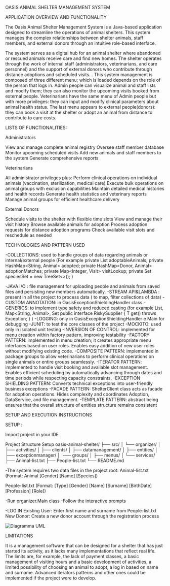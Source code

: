OASIS ANIMAL SHELTER MANAGEMENT SYSTEM

APPLICATION OVERVIEW AND FUNCTIONALITY

The Oasis Animal Shelter Management System is a Java-based application designed to streamline the operations of animal shelters. This system manages the complex relationships between shelter animals, staff members, and external donors through an intuitive role-based interface.

The system serves as a digital hub for an animal shelter where abandoned or rescued animals receive care and find new homes. The shelter operates through the work of internal staff (administrators, veterinarians, and care personnel) and the  support of external donors who contribute through distance adoptions and scheduled visits.
.
This system management is composed of three different menu; which is loaded depends on the role of the person that logs in. Admin people can visualize animal and staff lists and modify them; they can also monitor the upcomimg visits booked from external people.
Veterinarians have the same menu of Admin people but with more privileges: they can input and modify clinical parameters about animal health status.
The last menu appears to external people(donors): they can book a visit at the shelter or adopt an animal from distance to contribute to care costs.

LISTS OF FUNCTIONALITIES:

 Administrators

View and manage complete animal registry
Oversee staff member database
Monitor upcoming scheduled visits
Add new animals and staff members to the system
Generate comprehensive reports

  Veterinarians

All administrator privileges plus:
Perform clinical operations on individual animals (vaccination, sterilization, medical care)
Execute bulk operations on animal groups with exclusion capabilities
Maintain detailed medical histories and health records
Generate health statistics and veterinary reports
Manage animal groups for efficient healthcare delivery

  External Donors

Schedule visits to the shelter with flexible time slots
View and manage their visit history
Browse available animals for adoption
Process adoption requests for distance adoption programs
Check available visit slots and reschedule as needed

TECHNOLOGIES AND PATTERN USED

-COLLECTIONS: used to handle groups of data regarding animals or internal/external people 
(For example
private List<Animal> adoptableAnimals;
private HashMap<String, Animal> adopted;
private HashMap<Donor, Animal> adoptionMatches;
private Map<Integer, Visit> visitLookup;
private Set<String> speciesSet = new TreeSet<>();
)

-JAVA I/O :  file management for uploading people and animals from saved files and persisting new members automatically.
-STREAM API&LAMBDA : present in all the project to process data ( to map, filter collections of data)
-CUSTOM ANNOTATION: in OasisExceptionShieldingHandler class
-GENERICS: to implement type safety and reduced casting
(for example
  List<Animal>, Map<String, Animal>, Set<String>
public interface RiskySupplier<T> { T get() throws Exception; }
)
-LOGGING: only in OasisExceptionShieldingHandler e Main for debugging
-JUNIT: to test the core classes of the project
-MOCKITO: used only in isolated unit testing
-INVERSION OF CONTROL: implemented for menu creation within factory pattern, improving testability
-FACTORY PATTERN: implemented in menu creation; it creates appropriate menu interfaces based on user roles. Enables easy addition of new user roles without modifying existing code. 
-COMPOSITE PATTERN: implemented in package groups to allow veterinarians to perform clinical operations on single animals or entire groups seamlessly.
-ITERATOR PATTERN: implemented to handle visit booking and available slot management. Enables efficient scheduling by automatically advancing through dates and time periods while respecting capacity constraints.
-EXCEPTION SHIELDING PATTERN: Converts technical exceptions into user-friendly business exceptions
-FACADE PATTERN: ShelterClient class acts as facade for adoption operations. Hides complexity and coordinates Adoption, DataService, and file management.
-TEMPLATE PATTERN: abstract being ensures that the overall structure of entities structure remains consistent

SETUP AND EXECUTION INSTRUCTIONS

SETUP : 

Import project in your IDE

Project Structure Setup
oasis-animal-shelter/
├── src/
│   └── organizer/
│       ├── activities/
│       ├── clients/
│       ├── datamanagement/
│       ├── entities/
│       ├── exceptionmanager/
│       ├── groups/
│       ├── menus/
│       └── services/
├── Animal-list.txt
├── People-list.txt
└── README.md

-The system requires two data files in the project root:
Animal-list.txt (Format: Animal [Gender] [Name] [Species])

People-list.txt (Format: [Type] [Gender] [Name] [Surname] [BirthDate] [Profession] [Role])

-Run organizer.Main class
-Follow the interactive prompts

-LOG IN
Existing User: Enter first name and surname from People-list.txt
New Donor: Create a new donor account through the registration process

![Diagramma UML](out/diagram.svg)

LIMITATIONS

It is a management software that can be designed for a shelter that has just started its activity, as it lacks many implementations that reflect real life. The limits are, for example, the lack of payment classes, a basic management of visiting hours and a basic development of activities, a limited possibility of choosing an animal to adopt, a log in based on name and surname. Advanced iterators patterns and other ones could be implemented if the project were to develop.